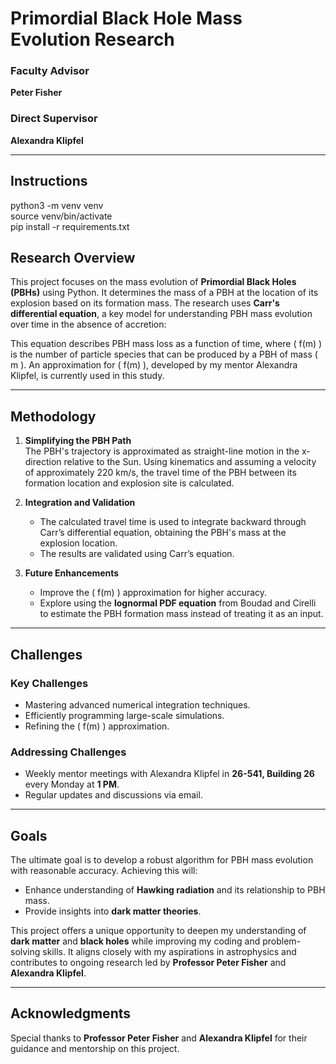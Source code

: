 # Primordial Black Hole Mass Evolution Research

### Faculty Advisor  
**Peter Fisher**

### Direct Supervisor  
**Alexandra Klipfel**

---
## Instructions

python3 -m venv venv  
source venv/bin/activate  
pip install -r requirements.txt  

## Research Overview

This project focuses on the mass evolution of **Primordial Black Holes (PBHs)** using Python. It determines the mass of a PBH at the location of its explosion based on its formation mass. The research uses **Carr's differential equation**, a key model for understanding PBH mass evolution over time in the absence of accretion:

This equation describes PBH mass loss as a function of time, where \( f(m) \) is the number of particle species that can be produced by a PBH of mass \( m \). An approximation for \( f(m) \), developed by my mentor Alexandra Klipfel, is currently used in this study.

---

## Methodology

1. **Simplifying the PBH Path**  
   The PBH's trajectory is approximated as straight-line motion in the x-direction relative to the Sun. Using kinematics and assuming a velocity of approximately 220 km/s, the travel time of the PBH between its formation location and explosion site is calculated.

2. **Integration and Validation**  
   - The calculated travel time is used to integrate backward through Carr’s differential equation, obtaining the PBH's mass at the explosion location.
   - The results are validated using Carr’s equation.

3. **Future Enhancements**  
   - Improve the \( f(m) \) approximation for higher accuracy.  
   - Explore using the **lognormal PDF equation** from Boudad and Cirelli to estimate the PBH formation mass instead of treating it as an input.

---

## Challenges

### Key Challenges  
- Mastering advanced numerical integration techniques.  
- Efficiently programming large-scale simulations.  
- Refining the \( f(m) \) approximation.

### Addressing Challenges  
- Weekly mentor meetings with Alexandra Klipfel in **26-541, Building 26** every Monday at **1 PM**.  
- Regular updates and discussions via email.

---

## Goals

The ultimate goal is to develop a robust algorithm for PBH mass evolution with reasonable accuracy. Achieving this will:
- Enhance understanding of **Hawking radiation** and its relationship to PBH mass.  
- Provide insights into **dark matter theories**.

This project offers a unique opportunity to deepen my understanding of **dark matter** and **black holes** while improving my coding and problem-solving skills. It aligns closely with my aspirations in astrophysics and contributes to ongoing research led by **Professor Peter Fisher** and **Alexandra Klipfel**.

---

## Acknowledgments

Special thanks to **Professor Peter Fisher** and **Alexandra Klipfel** for their guidance and mentorship on this project.
